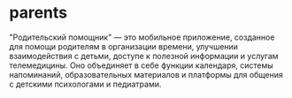 # parents
"Родительский помощник" — это мобильное приложение, созданное для помощи родителям в организации времени, улучшении взаимодействия с детьми, доступе к полезной информации и услугам телемедицины. Оно объединяет в себе функции календаря, системы напоминаний, образовательных материалов и платформы для общения с детскими психологами и педиатрами.
